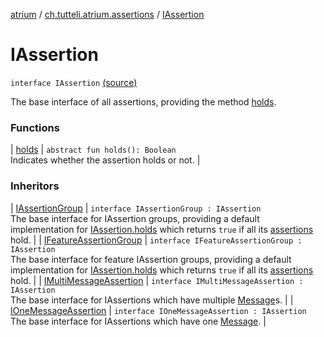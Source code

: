 [atrium](../../index.md) / [ch.tutteli.atrium.assertions](../index.md) / [IAssertion](.)

# IAssertion

`interface IAssertion` [(source)](https://github.com/robstoll/atrium/tree/master/atrium-api/src/main/kotlin/ch/tutteli/atrium/assertions/IAssertion.kt#L6)

The base interface of all assertions, providing the method [holds](holds.md).

### Functions

| [holds](holds.md) | `abstract fun holds(): Boolean`<br>Indicates whether the assertion holds or not. |

### Inheritors

| [IAssertionGroup](../-i-assertion-group/index.md) | `interface IAssertionGroup : IAssertion`<br>The base interface for IAssertion groups, providing a default implementation for [IAssertion.holds](holds.md)
which returns `true` if all its [assertions](../-i-assertion-group/assertions.md) hold. |
| [IFeatureAssertionGroup](../-i-feature-assertion-group/index.md) | `interface IFeatureAssertionGroup : IAssertion`<br>The base interface for feature IAssertion groups, providing a default implementation for [IAssertion.holds](holds.md)
which returns `true` if all its [assertions](../-i-feature-assertion-group/assertions.md) hold. |
| [IMultiMessageAssertion](../-i-multi-message-assertion/index.md) | `interface IMultiMessageAssertion : IAssertion`<br>The base interface for IAssertions which have multiple [Message](../-message/index.md)s. |
| [IOneMessageAssertion](../-i-one-message-assertion/index.md) | `interface IOneMessageAssertion : IAssertion`<br>The base interface for IAssertions which have one [Message](../-message/index.md). |

